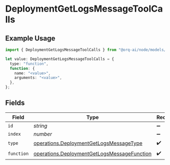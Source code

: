 # DeploymentGetLogsMessageToolCalls

## Example Usage

```typescript
import { DeploymentGetLogsMessageToolCalls } from "@orq-ai/node/models/operations";

let value: DeploymentGetLogsMessageToolCalls = {
  type: "function",
  function: {
    name: "<value>",
    arguments: "<value>",
  },
};
```

## Fields

| Field                                                                                                      | Type                                                                                                       | Required                                                                                                   | Description                                                                                                |
| ---------------------------------------------------------------------------------------------------------- | ---------------------------------------------------------------------------------------------------------- | ---------------------------------------------------------------------------------------------------------- | ---------------------------------------------------------------------------------------------------------- |
| `id`                                                                                                       | *string*                                                                                                   | :heavy_minus_sign:                                                                                         | N/A                                                                                                        |
| `index`                                                                                                    | *number*                                                                                                   | :heavy_minus_sign:                                                                                         | N/A                                                                                                        |
| `type`                                                                                                     | [operations.DeploymentGetLogsMessageType](../../models/operations/deploymentgetlogsmessagetype.md)         | :heavy_check_mark:                                                                                         | N/A                                                                                                        |
| `function`                                                                                                 | [operations.DeploymentGetLogsMessageFunction](../../models/operations/deploymentgetlogsmessagefunction.md) | :heavy_check_mark:                                                                                         | N/A                                                                                                        |